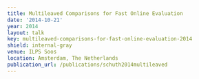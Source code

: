 ```yaml
---
title: Multileaved Comparisons for Fast Online Evaluation
date: '2014-10-21'
year: 2014
layout: talk
key: multileaved-comparisons-for-fast-online-evaluation-2014
shield: internal-gray
venue: ILPS Soos
location: Amsterdam, The Netherlands
publication_url: /publications/schuth2014multileaved
---
```

